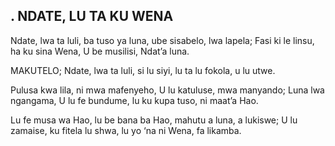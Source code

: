 ## . NDATE, LU TA KU WENA

Ndate, lwa ta luli, ba tuso ya luna, ube sisabelo, lwa lapela;
Fasi ki le linsu, ha ku sina Wena, U be musilisi, Ndat’a luna.

MAKUTELO;
Ndate, lwa ta luli, si lu siyi, lu ta lu fokola, u lu utwe.


Pulusa kwa lila, ni mwa mafenyeho, U lu katuluse, mwa manyando;
Luna lwa ngangama, U lu fe bundume, lu ku kupa tuso, ni maat’a Hao.


Lu fe musa wa Hao, lu be bana ba Hao, mahutu a luna, a lukiswe;
U lu zamaise, ku fitela lu shwa, lu yo ‘na ni Wena, fa likamba.

